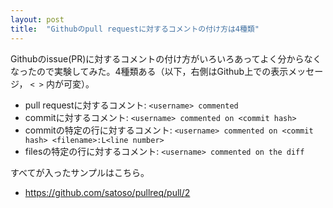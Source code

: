 ```yaml
---
layout: post
title:  "Githubのpull requestに対するコメントの付け方は4種類"
---
```


Githubのissue(PR)に対するコメントの付け方がいろいろあってよく分からなくなったので実験してみた。4種類ある（以下，右側はGithub上での表示メッセージ， `< >` 内が可変）。

- pull requestに対するコメント: `<username> commented`
- commitに対するコメント: `<username> commented on <commit hash>`
- commitの特定の行に対するコメント: `<username> commented on <commit hash> <filename>:L<line number>`
- filesの特定の行に対するコメント: `<username> commented on the diff`

すべてが入ったサンプルはこちら。

- https://github.com/satoso/pullreq/pull/2

